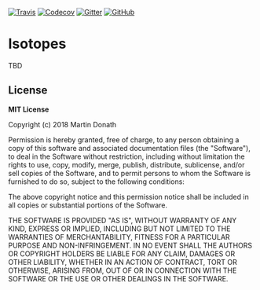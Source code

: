 [![Travis][travis-image]][travis-link]
[![Codecov][codecov-image]][codecov-link]
[![Gitter][gitter-image]][gitter-link]
[![GitHub][github-image]][github-link]

  [travis-image]: https://travis-ci.org/squidfunk/isotopes.svg?branch=master
  [travis-link]: https://travis-ci.org/squidfunk/isotopes
  [codecov-image]: https://img.shields.io/codecov/c/github/squidfunk/isotopes/master.svg
  [codecov-link]: https://codecov.io/gh/squidfunk/isotopes
  [gitter-image]: https://badges.gitter.im/squidfunk/isotopes.svg
  [gitter-link]: https://gitter.im/squidfunk/isotopes
  [github-image]: https://img.shields.io/github/release/squidfunk/isotopes.svg
  [github-link]: https://github.com/squidfunk/isotopes/releases

# Isotopes

TBD

## License

**MIT License**

Copyright (c) 2018 Martin Donath

Permission is hereby granted, free of charge, to any person obtaining a copy
of this software and associated documentation files (the "Software"), to
deal in the Software without restriction, including without limitation the
rights to use, copy, modify, merge, publish, distribute, sublicense, and/or
sell copies of the Software, and to permit persons to whom the Software is
furnished to do so, subject to the following conditions:

The above copyright notice and this permission notice shall be included in
all copies or substantial portions of the Software.

THE SOFTWARE IS PROVIDED "AS IS", WITHOUT WARRANTY OF ANY KIND, EXPRESS OR
IMPLIED, INCLUDING BUT NOT LIMITED TO THE WARRANTIES OF MERCHANTABILITY,
FITNESS FOR A PARTICULAR PURPOSE AND NON-INFRINGEMENT. IN NO EVENT SHALL THE
AUTHORS OR COPYRIGHT HOLDERS BE LIABLE FOR ANY CLAIM, DAMAGES OR OTHER
LIABILITY, WHETHER IN AN ACTION OF CONTRACT, TORT OR OTHERWISE, ARISING
FROM, OUT OF OR IN CONNECTION WITH THE SOFTWARE OR THE USE OR OTHER DEALINGS
IN THE SOFTWARE.
